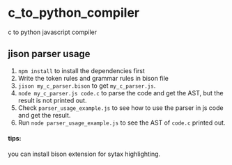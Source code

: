 # c_to_python_compiler

c to python javascript compiler

## jison parser usage

1. `npm install` to install the dependencies first
2. Write the token rules and grammar rules in bison file
3. `jison my_c_parser.bison` to get `my_c_parser.js`.
4. `node my_c_parser.js code.c` to parse the code and get the AST, but the result is not printed out.
5. Check `parser_usage_example.js` to see how to use the parser in js code and get the result.
6. Run `node parser_usage_example.js` to see the AST of `code.c` printed out.

#### tips:
you can install bison extension for sytax highlighting.

